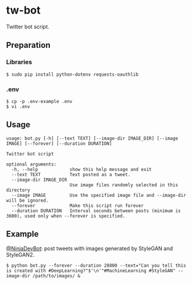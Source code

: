 # tw-bot

Twitter bot script.

## Preparation

### Libraries

```shell
$ sudo pip install python-dotenv requests-oauthlib
```

### .env

```shell
$ cp -p .env-example .env
$ vi .env
```

## Usage

```shell
usage: bot.py [-h] [--text TEXT] [--image-dir IMAGE_DIR] [--image IMAGE] [--forever] [--duration DURATION]

Twitter bot script

optional arguments:
  -h, --help            show this help message and exit
  --text TEXT           Text posted as a tweet.
  --image-dir IMAGE_DIR
                        Use image files randomly selected in this directory
  --image IMAGE         Use the specified image file and --image-dir will be ignored.
  --forever             Make this script run forever
  --duration DURATION   Interval seconds between posts (minimum is 3600), used only when --forever is specified.

```

## Example

[@NinjaDevBot](https://twitter.com/NinjaDevBot): post tweets with images generated by StyleGAN and StyleGAN2.

```shell
$ python bot.py --forever --duration 28800 --text="Can you tell this is created with #DeepLearning?"$'\n'"#MachineLearning #StyleGAN" --image-dir /path/to/images/ &
```
